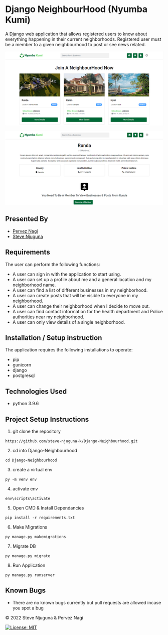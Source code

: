 # Django NeighbourHood (Nyumba Kumi)
A Django web application that allows registered users to know about everything happening in their current neighborhoods. Registered user must be a member to a given neighbourhood to post or see news related.

![](https://github.com/steve-njuguna-k/Django-Neighbourhood/blob/master/Screenshots/Screenshot-1.PNG)

![](https://github.com/steve-njuguna-k/Django-Neighbourhood/blob/master/Screenshots/Screenshot-2.PNG)

## Presented By
- [Pervez Nagi](https://github.com/ismailPervez)
- [Steve Njuguna](https://github.com/steve-njuguna-k)

## Requirements
The user can perform the following functions:

- A user can sign in with the application to start using.
- A user can set up a profile about me and a general location and my neighborhood name.
- A user can find a list of different businesses in my neighborhood.
- A user can create posts that will be visible to everyone in my neighborhood.
- A user can change their neighborhood when I decide to move out.
- A user can find contact information for the health department and Police authorities near my neighborhood.
- A user can only view details of a single neighborhood.

## Installation / Setup instruction
The application requires the following installations to operate:
- pip
- gunicorn
- django
- postgresql

## Technologies Used
- python 3.9.6

## Project Setup Instructions
1) git clone the repository 
```
https://github.com/steve-njuguna-k/Django-Neighbourhood.git
```
2. cd into Django-Neighbourhood
```
cd Django-Neighbourhood
```
3. create a virtual env
```
py -m venv env
```
4. activate env
```
env\scripts\activate
```
5. Open CMD & Install Dependancies
```
pip install -r requirements.txt
```
6. Make Migrations
```
py manage.py makemigrations
```
7. Migrate DB
```
py manage.py migrate
```
8. Run Application
```
py manage.py runserver
```

## Known Bugs
- There are no known bugs currently but pull requests are allowed incase you spot a bug

© 2022 Steve Njuguna & Pervez Nagi

[![License: MIT](https://img.shields.io/badge/License-MIT-yellow.svg)](https://opensource.org/licenses/MIT)
